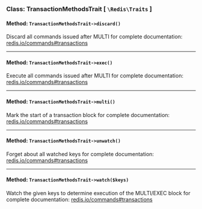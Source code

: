 ### Class: TransactionMethodsTrait \[ `\Redis\Traits` \]

#### Method: `TransactionMethodsTrait->discard()`

Discard all commands issued after MULTI
for complete documentation: [redis.io/commands#transactions](http://redis.io/commands#transactions)

---

#### Method: `TransactionMethodsTrait->exec()`

Execute all commands issued after MULTI
for complete documentation: [redis.io/commands#transactions](http://redis.io/commands#transactions)

---

#### Method: `TransactionMethodsTrait->multi()`

Mark the start of a transaction block
for complete documentation: [redis.io/commands#transactions](http://redis.io/commands#transactions)

---

#### Method: `TransactionMethodsTrait->unwatch()`

Forget about all watched keys
for complete documentation: [redis.io/commands#transactions](http://redis.io/commands#transactions)

---

#### Method: `TransactionMethodsTrait->watch($keys)`

Watch the given keys to determine execution of the MULTI/EXEC block
for complete documentation: [redis.io/commands#transactions](http://redis.io/commands#transactions)